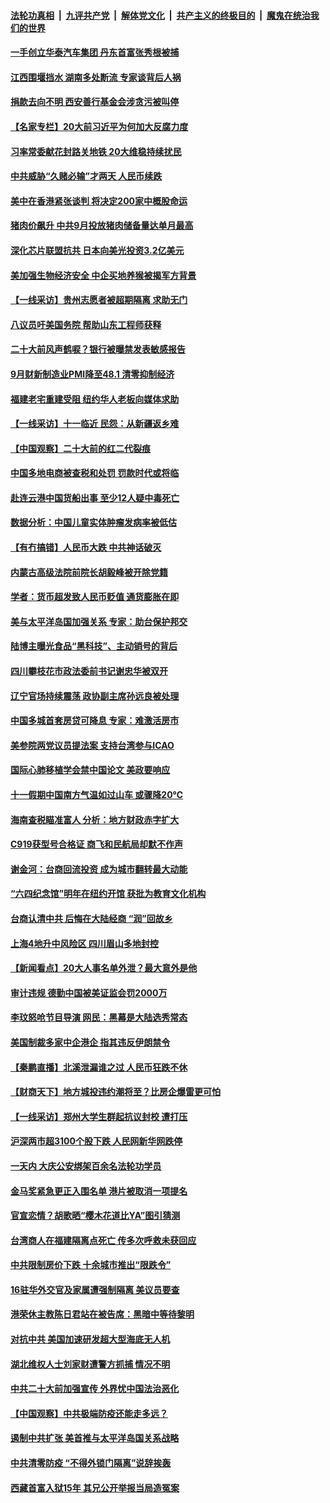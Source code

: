 ####  [法轮功真相](../../../../basic/blob/master/README.md?t=10010801) &nbsp;|&nbsp; [九评共产党](../../../../9ping.md/blob/master/README.md?t=10010801) &nbsp;|&nbsp; [解体党文化](../../../../jtdwh.md/blob/master/README.md?t=10010801)  &nbsp;|&nbsp; [共产主义的终极目的](../../../../gczydzjmd.md/blob/master/README.md?t=10010801) &nbsp;|&nbsp; [魔鬼在统治我们的世界](../../../../mgztzwmdsj.md/blob/master/README.md?t=10010801) 

#### [一手创立华泰汽车集团 丹东首富张秀根被捕](../pages/nsc413/n13836425.md?t=10010801) 

#### [江西围堰挡水 湖南多处断流 专家谈背后人祸](../pages/nsc413/n13835528.md?t=10010801) 

#### [捐款去向不明 西安善行基金会涉贪污被叫停](../pages/nsc413/n13836357.md?t=10010801) 

#### [【名家专栏】20大前习近平为何加大反腐力度](../pages/nsc413/n13836224.md?t=10010801) 

#### [习率常委献花封路关地铁 20大维稳持续扰民](../pages/nsc413/n13836130.md?t=10010801) 

#### [中共威胁“久赌必输”才两天 人民币续跌](../pages/nsc413/n13836354.md?t=10010801) 

#### [美中在香港紧张谈判 将决定200家中概股命运](../pages/nsc413/n13834602.md?t=10010801) 

#### [猪肉价飙升 中共9月投放猪肉储备量达单月最高](../pages/nsc413/n13833134.md?t=10010801) 

#### [深化芯片联盟抗共 日本向美光投资3.2亿美元](../pages/nsc413/n13836337.md?t=10010801) 

#### [美加强生物经济安全 中企买地养猴被揭军方背景](../pages/nsc413/n13836141.md?t=10010801) 

#### [【一线采访】贵州志愿者被超期隔离 求助无门](../pages/nsc413/n13836203.md?t=10010801) 

#### [八议员吁美国务院 帮助山东工程师获释](../pages/nsc413/n13836379.md?t=10010801) 

#### [二十大前风声鹤唳？银行被曝禁发表敏感报告](../pages/nsc413/n13836336.md?t=10010801) 

#### [9月财新制造业PMI降至48.1 清零抑制经济](../pages/nsc413/n13836244.md?t=10010801) 

#### [福建老宅重建受阻 纽约华人老板向媒体求助](../pages/nsc413/n13835942.md?t=10010801) 

#### [【一线采访】十一临近 民怨：从新疆返乡难](../pages/nsc413/n13836124.md?t=10010801) 

#### [【中国观察】二十大前的红二代裂痕](../pages/nsc413/n13836118.md?t=10010801) 

#### [中国多地电商被查税和处罚 罚款时代或将临](../pages/nsc413/n13836048.md?t=10010801) 

#### [赴连云港中国货船出事 至少12人疑中毒死亡](../pages/nsc413/n13836276.md?t=10010801) 

#### [数据分析：中国儿童实体肿瘤发病率被低估](../pages/nsc413/n13836062.md?t=10010801) 

#### [【有冇搞错】人民币大跌 中共神话破灭](../pages/nsc413/n13835616.md?t=10010801) 

#### [内蒙古高级法院前院长胡毅峰被开除党籍](../pages/nsc413/n13836147.md?t=10010801) 

#### [学者：货币超发致人民币贬值 通货膨胀在即](../pages/nsc413/n13836134.md?t=10010801) 

#### [美与太平洋岛国加强关系 专家：助台保护邦交](../pages/nsc413/n13836095.md?t=10010801) 

#### [陆博主曝光食品“黑科技”、主动销号的背后](../pages/nsc413/n13836018.md?t=10010801) 

#### [四川攀枝花市政法委前书记谢忠华被双开](../pages/nsc413/n13836111.md?t=10010801) 

#### [辽宁官场持续震荡 政协副主席孙远良被处理](../pages/nsc413/n13836012.md?t=10010801) 

#### [中国多城首套房贷可降息 专家：难激活房市](../pages/nsc413/n13836006.md?t=10010801) 

#### [美参院两党议员提法案 支持台湾参与ICAO](../pages/nsc413/n13835959.md?t=10010801) 

#### [国际心肺移植学会禁中国论文 美政要响应](../pages/nsc413/n13835695.md?t=10010801) 

#### [十一假期中国南方气温如过山车 或骤降20℃](../pages/nsc413/n13835824.md?t=10010801) 


#### [海南查税瞄准富人 分析：地方财政赤字扩大](../pages/nsc413/n13835957.md?t=10010801) 

#### [C919获型号合格证 商飞和民航局却默不作声](../pages/nsc413/n13835733.md?t=10010801) 

#### [谢金河：台商回流投资 成为城市翻转最大动能](../pages/nsc413/n13835791.md?t=10010801) 

#### [“六四纪念馆”明年在纽约开馆 获批为教育文化机构](../pages/nsc413/n13835932.md?t=10010801) 

#### [台商认清中共 后悔在大陆经商 “润”回故乡](../pages/nsc413/n13835758.md?t=10010801) 

#### [上海4地升中风险区 四川眉山多地封控](../pages/nsc413/n13835767.md?t=10010801) 

#### [【新闻看点】20大人事名单外泄？最大意外是他](../pages/nsc413/n13835496.md?t=10010801) 

#### [审计违规 德勤中国被美证监会罚2000万](../pages/nsc413/n13835766.md?t=10010801) 

#### [李玟怒呛节目导演 网民：黑幕是大陆选秀常态](../pages/nsc413/n13835691.md?t=10010801) 

#### [美国制裁多家中企港企 指其违反伊朗禁令](../pages/nsc413/n13835673.md?t=10010801) 

#### [【秦鹏直播】北溪泄漏谁之过 人民币狂跌不休](../pages/nsc413/n13835698.md?t=10010801) 

#### [【财商天下】地方城投违约潮将至？比房企爆雷更可怕](../pages/nsc413/n13835651.md?t=10010801) 

#### [【一线采访】郑州大学生群起抗议封校 遭打压](../pages/nsc413/n13835520.md?t=10010801) 

#### [沪深两市超3100个股下跌 人民网新华网跌停](../pages/nsc413/n13835682.md?t=10010801) 

#### [一天内 大庆公安绑架百余名法轮功学员](../pages/nsc413/n13835359.md?t=10010801) 

#### [金马奖紧急更正入围名单 港片被取消一项提名](../pages/nsc413/n13835650.md?t=10010801) 

#### [官宣恋情？胡歌晒“樱木花道比YA”图引猜测](../pages/nsc413/n13835667.md?t=10010801) 

#### [台湾商人在福建隔离点死亡 传多次呼救未获回应](../pages/nsc413/n13835622.md?t=10010801) 

#### [中共限制房价下跌 十余城市推出“限跌令”](../pages/nsc413/n13835670.md?t=10010801) 

#### [16驻华外交官及家属遭强制隔离 美议员要查](../pages/nsc413/n13835668.md?t=10010801) 

#### [港荣休主教陈日君站在被告席：黑暗中等待黎明](../pages/nsc413/n13835640.md?t=10010801) 

#### [对抗中共 美国加速研发超大型海底无人机](../pages/nsc413/n13835644.md?t=10010801) 

#### [湖北维权人士刘家财遭警方抓捕 情况不明](../pages/nsc413/n13835630.md?t=10010801) 

#### [中共二十大前加强宣传 外界忧中国法治恶化](../pages/nsc413/n13835637.md?t=10010801) 

#### [【中国观察】中共极端防疫还能走多远？](../pages/nsc413/n13835529.md?t=10010801) 

#### [遏制中共扩张 美首推与太平洋岛国关系战略](../pages/nsc413/n13835479.md?t=10010801) 

#### [中共清零防疫 “不得外锁门隔离”说辞挨轰](../pages/nsc413/n13835291.md?t=10010801) 

#### [西藏首富入狱15年 其兄公开举报当局造冤案](../pages/nsc413/n13835530.md?t=10010801) 

